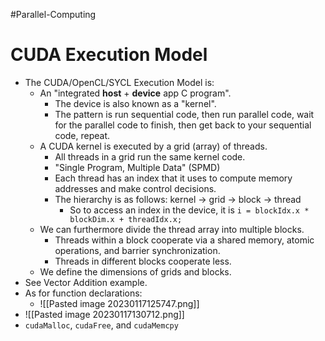 #Parallel-Computing 
# CUDA Execution Model
- The CUDA/OpenCL/SYCL Execution Model is:
	- An "integrated **host** + **device** app C program".
		- The device is also known as a "kernel".
		- The pattern is run sequential code, then run parallel code, wait for the parallel code to finish, then get back to your sequential code, repeat.
	- A CUDA kernel is executed by a grid (array) of threads.
		- All threads in a grid run the same kernel code.
		- "Single Program, Multiple Data" (SPMD)
		- Each thread has an index that it uses to compute memory addresses and make control decisions.
		- The hierarchy is as follows: kernel -> grid -> block -> thread
			- So to access an index in the device, it is `i = blockIdx.x * blockDim.x + threadIdx.x;`
	- We can furthermore divide the thread array into multiple blocks.
		- Threads within a block cooperate via a shared memory, atomic operations, and barrier synchronization.
		- Threads in different blocks cooperate less.
	- We define the dimensions of grids and blocks.
- See Vector Addition example.
- As for function declarations:
	- ![[Pasted image 20230117125747.png]]
- ![[Pasted image 20230117130712.png]]
- `cudaMalloc`, `cudaFree`, and `cudaMemcpy`